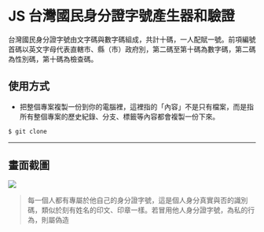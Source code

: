 # JS 台灣國民身分證字號產生器和驗證

台灣國民身分證字號由文字碼與數字碼組成，共計十碼，一人配賦一號。前項編號首碼以英文字母代表直轄市、縣（市）政府別，第二碼至第十碼為數字碼，第二碼為性別碼，第十碼為檢查碼。

## 使用方式
- 把整個專案複製一份到你的電腦裡，這裡指的「內容」不是只有檔案，而是指所有整個專案的歷史紀錄、分支、標籤等內容都會複製一份下來。
```sh
$ git clone
```

----

## 畫面截圖
![](https://i.imgur.com/XkYhfHY.gif)
> 每一個人都有專屬於他自己的身分證字號，這是個人身分真實與否的識別碼，類似於刻有姓名的印文、印章一樣。若冒用他人身分證字號，為私的行為，則屬偽造
